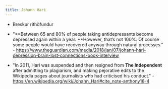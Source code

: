 ```yaml
---
title: Johann Hari
---
```


- Breskur rithöfundur

- "**Between 65 and 80% of people taking antidepressants become depressed 
again within a year. **However, that’s not 100%. Of course some people 
would have recovered anyway through natural processes." - https://www.theguardian.com/media/2018/jan/07/johann-hari-depression-brain-lost-connections-book-interview

- "In 2011, Hari was suspended and then resigned from __The Independent__
 after admitting to plagiarism, and making pejorative edits to the 
Wikipedia pages about journalists who had criticised his conduct." - https://en.wikipedia.org/wiki/Johann_Hari#cite_note-anthony18-4
